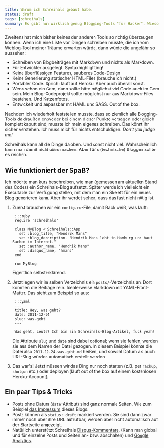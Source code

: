 ```yaml
---
title: Warum ich Schreihals gebaut habe.
status: draft
tags: [schreihals]
summary: Es gibt nun wirklich genug Blogging-Tools "für Hacker". Wieso also noch eines bauen? Nun, erstens programmiere ich gern. Weil es Spaß macht. Und man dabei _immer_ etwas Neues lernt.
---
```



Zweitens hat mich bisher keines der anderen Tools so richtig überzeugen können. Wenn ich eine Liste von Dingen schreiben müsste, die ich vom Weblog-Tool meiner Träume erwarten würde, dann würde die ungefähr so aussehen:

* Schreiben von Blogbeiträgen mit Markdown und nichts als Markdown.
* Für Entwickler ausgelegt. Syntaxhighlighting!
* Keine überflüssigen Features, sauberes Code-Design
* Keine Generierung statischer HTML-Files (brauche ich nicht.)
* Portabler Code. Sprich: läuft auf Heroku. Aber auch überall sonst.
* Wenn schon ein Gem, dann sollte bitte möglichst viel Code auch im Gem sein. Mein Blog-Codeprojekt sollte möglichst nur aus Markdown-Files bestehen. Und Katzenfotos.
* Entwickelt und anpassbar mit HAML und SASS. Out of the box.

Nachdem ich wiederholt feststellen musste, dass so ziemlich alle Blogging-Tools da draußen entweder bei einem dieser Punkte versagen oder gleich komplett kaputt sind, musste ich mein eigenes schreiben. Das könnt ihr sicher verstehen. Ich muss mich für nichts entschuldigen. _Don't you judge me!_

Schreihals kann all die Dinge da oben. Und sonst nicht viel. Wahrscheinlich kann man damit nicht _alles_ machen. Aber für's (technische) Bloggen sollte es reichen.

## Wie funktioniert der Spaß?

Ich möchte man kurz beschreiben, wie man (gemessen am aktuellen Stand des Codes) ein Schreihals-Blog aufsetzt. Später werde ich vielleicht ein Executable zur Verfügung stellen, mit dem man ein Skelett für ein neues Blog generieren kann. Aber ihr werdet sehen, dass das fast nicht nötig ist.

1. Zuerst brauchen wir ein `config.ru`-File, damit Rack weiß, was läuft:

        :::ruby
        require 'schreihals'

        class MyBlog < Schreihals::App
          set :blog_title, "Hendrik Mans"
          set :blog_description, "Hendrik Mans lebt in Hamburg und baut Sachen im Internet."
          set :author_name, "Hendrik Mans"
          set :disqus_name, "hmans"
        end

        run MyBlog

    Eigentlich selbsterklärend.

2. Jetzt legen wir im selben Verzeichnis ein `posts/`-Verzeichnis an. Dort kommen die Beiträge rein. Idealerweise Markdown mit YAML-Front-Matter. Das sieht zum Beispiel so aus:

        :::yaml
        ---
        title: Hey, was geht?
        date: 2011-12-24
        slug: was-geht
        ---

        Was geht, Leute? Ich bin ein Schreihals-Blog-Artikel, fuck yeah!

    Die Attribute `slug` und `date` sind dabei optional; wenn sie fehlen, werden sie aus dem Namen der Datei gezogen. In diesem Beispiel könnte die Datei also `2011-12-24-was-geht.md` heißen, und sowohl Datum als auch URL-Slug würden automatisch erstellt werden.

3. Das war's! Jetzt müssen wir das Ding nur noch starten (z.B. per `rackup`, `shotgun` etc.) oder deployen (läuft out of the box auf einem kostenlosen Heroku-Account).

## Ein paar Tips & Tricks

* Posts ohne Datum (`date`-Attribut) sind ganz normale Seiten. Wie zum Beispiel [das Impressum](/impressum) dieses Blogs.
* Posts können als `status: draft` markiert werden. Sie sind dann zwar immer noch über ihre URL aufrufbar, werden aber nicht automatisch auf der Startseite angezeigt.
* Natürlich unterstützt Schreihals [Disqus-Kommentare](http://disqus.com/dashboard/). (Kann man global und für einzelne Posts und Seiten an- bzw. abschalten) und [Google Analytics](https://www.google.com/analytics/).
